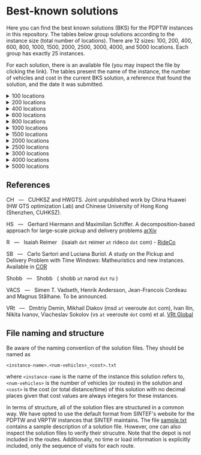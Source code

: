 # Best-known solutions

Here you can find the best known solutions (BKS) for the PDPTW instances in this repository. The tables below group solutions  according to the instance size (total number of locations). There are 12 sizes: 100, 200, 400, 600, 800, 1000, 1500, 2000, 2500, 3000, 4000, and 5000 locations. Each group has exactly 25 instances.

For each solution, there is an available file (you may inspect the file by clicking the link). The tables present the name of the instance, the number of vehicles and cost in the current BKS solution, a reference that found the solution, and the date it was submitted.

<details><summary>100 locations</summary>
<p>

Instance | Vehicles | Cost | Reference | Date
:------: | -------: | ---: | :-------: | ---:
[bar-n100-1](https://github.com/cssartori/pdptw-instances/blob/master/solutions/files/bar-n100-1.6_732.txt) | 6 | 732 | R | 06-apr-23
[bar-n100-2](https://github.com/cssartori/pdptw-instances/blob/master/solutions/files/bar-n100-2.5_554.txt) | 5 | 554 | SB | 11-feb-19
[bar-n100-3](https://github.com/cssartori/pdptw-instances/blob/master/solutions/files/bar-n100-3.6_746.txt) | 6 | 746 | SB | 11-feb-19
[bar-n100-4](https://github.com/cssartori/pdptw-instances/blob/master/solutions/files/bar-n100-4.12_1150.txt) | 12 | 1150 | R | 06-apr-23
[bar-n100-5](https://github.com/cssartori/pdptw-instances/blob/master/solutions/files/bar-n100-5.6_838.txt) | 6 | 838 | SB | 11-feb-19
[bar-n100-6](https://github.com/cssartori/pdptw-instances/blob/master/solutions/files/bar-n100-6.3_788.txt) | 3 | 788 | SB | 11-feb-19
[ber-n100-1](https://github.com/cssartori/pdptw-instances/blob/master/solutions/files/ber-n100-1.13_1854.txt) | 13 | 1854 | R | 06-apr-23
[ber-n100-2](https://github.com/cssartori/pdptw-instances/blob/master/solutions/files/ber-n100-2.6_1484.txt) | 6 | 1484 | R | 06-apr-23
[ber-n100-3](https://github.com/cssartori/pdptw-instances/blob/master/solutions/files/ber-n100-3.3_713.txt) | 3 | 713 | SB | 11-feb-19
[ber-n100-4](https://github.com/cssartori/pdptw-instances/blob/master/solutions/files/ber-n100-4.3_494.txt) | 3 | 494 | SB | 11-feb-19
[ber-n100-5](https://github.com/cssartori/pdptw-instances/blob/master/solutions/files/ber-n100-5.5_944.txt) | 5 | 944 | SB | 11-feb-19
[ber-n100-6](https://github.com/cssartori/pdptw-instances/blob/master/solutions/files/ber-n100-6.14_2116.txt) | 14 | 2116 | R | 06-apr-23
[ber-n100-7](https://github.com/cssartori/pdptw-instances/blob/master/solutions/files/ber-n100-7.7_1935.txt) | 7 | 1935 | SB | 11-feb-19
[nyc-n100-1](https://github.com/cssartori/pdptw-instances/blob/master/solutions/files/nyc-n100-1.6_634.txt) | 6 | 634 | SB | 11-feb-19
[nyc-n100-2](https://github.com/cssartori/pdptw-instances/blob/master/solutions/files/nyc-n100-2.4_563.txt) | 4 | 563 | R | 06-apr-23
[nyc-n100-3](https://github.com/cssartori/pdptw-instances/blob/master/solutions/files/nyc-n100-3.3_492.txt) | 3 | 492 | SB | 11-feb-19
[nyc-n100-4](https://github.com/cssartori/pdptw-instances/blob/master/solutions/files/nyc-n100-4.2_535.txt) | 2 | 535 | SB | 11-feb-19
[nyc-n100-5](https://github.com/cssartori/pdptw-instances/blob/master/solutions/files/nyc-n100-5.2_669.txt) | 2 | 669 | R | 06-apr-23
[poa-n100-1](https://github.com/cssartori/pdptw-instances/blob/master/solutions/files/poa-n100-1.12_1582.txt) | 12 | 1582 | R | 06-apr-23
[poa-n100-2](https://github.com/cssartori/pdptw-instances/blob/master/solutions/files/poa-n100-2.15_1539.txt) | 15 | 1539 | SB | 11-feb-19
[poa-n100-3](https://github.com/cssartori/pdptw-instances/blob/master/solutions/files/poa-n100-3.10_1291.txt) | 10 | 1291 | R | 06-apr-23
[poa-n100-4](https://github.com/cssartori/pdptw-instances/blob/master/solutions/files/poa-n100-4.7_1653.txt) | 7 | 1653 | R | 24-mar-23
[poa-n100-5](https://github.com/cssartori/pdptw-instances/blob/master/solutions/files/poa-n100-5.6_624.txt) | 6 | 624 | SB | 11-feb-19
[poa-n100-6](https://github.com/cssartori/pdptw-instances/blob/master/solutions/files/poa-n100-6.3_562.txt) | 3 | 562 | SB | 11-feb-19
[poa-n100-7](https://github.com/cssartori/pdptw-instances/blob/master/solutions/files/poa-n100-7.5_772.txt) | 5 | 772 | R | 06-mar-23

</p>
</details>

<details><summary>200 locations</summary>
<p>

Instance | Vehicles | Cost | Reference | Date
:------: | -------: | ---: | :-------: | ---:
[bar-n200-1](https://github.com/cssartori/pdptw-instances/blob/master/solutions/files/bar-n200-1.22_1828.txt) | 22 | 1828 | VRt | 25-apr-23
[bar-n200-2](https://github.com/cssartori/pdptw-instances/blob/master/solutions/files/bar-n200-2.23_2072.txt) | 23 | 2072 | SB | 11-feb-19
[bar-n200-3](https://github.com/cssartori/pdptw-instances/blob/master/solutions/files/bar-n200-3.8_1569.txt) | 8 | 1569 | CH | 07-dec-24
[bar-n200-4](https://github.com/cssartori/pdptw-instances/blob/master/solutions/files/bar-n200-4.13_832.txt) | 13 | 832 | CH | 07-dec-24
[bar-n200-5](https://github.com/cssartori/pdptw-instances/blob/master/solutions/files/bar-n200-5.5_842.txt) | 5 | 842 | CH | 07-dec-24
[bar-n200-6](https://github.com/cssartori/pdptw-instances/blob/master/solutions/files/bar-n200-6.9_842.txt) | 9 | 842 | CH | 07-dec-24
[bar-n200-7](https://github.com/cssartori/pdptw-instances/blob/master/solutions/files/bar-n200-7.11_1863.txt) | 11 | 1863 | CH | 07-dec-24
[ber-n200-1](https://github.com/cssartori/pdptw-instances/blob/master/solutions/files/ber-n200-1.27_3197.txt) | 27 | 3197 | CH | 07-dec-24
[ber-n200-2](https://github.com/cssartori/pdptw-instances/blob/master/solutions/files/ber-n200-2.12_3228.txt) | 12 | 3228 | CH | 07-dec-24
[ber-n200-3](https://github.com/cssartori/pdptw-instances/blob/master/solutions/files/ber-n200-3.9_899.txt) | 9 | 899 | SB | 11-feb-19
[ber-n200-4](https://github.com/cssartori/pdptw-instances/blob/master/solutions/files/ber-n200-4.5_1081.txt) | 5 | 1081 | R | 06-apr-23
[ber-n200-5](https://github.com/cssartori/pdptw-instances/blob/master/solutions/files/ber-n200-5.27_3944.txt) | 27 | 3944 | SB | 11-feb-19
[ber-n200-6](https://github.com/cssartori/pdptw-instances/blob/master/solutions/files/ber-n200-6.9_3016.txt) | 9 | 3016 | SB | 11-feb-19
[nyc-n200-1](https://github.com/cssartori/pdptw-instances/blob/master/solutions/files/nyc-n200-1.7_935.txt) | 7 | 935 | R | 06-apr-23
[nyc-n200-2](https://github.com/cssartori/pdptw-instances/blob/master/solutions/files/nyc-n200-2.8_1102.txt) | 8 | 1102 | HS | 30-apr-24
[nyc-n200-3](https://github.com/cssartori/pdptw-instances/blob/master/solutions/files/nyc-n200-3.7_1017.txt) | 7 | 1017 | VRt | 25-apr-23
[nyc-n200-4](https://github.com/cssartori/pdptw-instances/blob/master/solutions/files/nyc-n200-4.4_1030.txt) | 4 | 1030 | R | 06-apr-23
[nyc-n200-5](https://github.com/cssartori/pdptw-instances/blob/master/solutions/files/nyc-n200-5.5_1189.txt) | 5 | 1189 | R | 06-apr-23
[poa-n200-1](https://github.com/cssartori/pdptw-instances/blob/master/solutions/files/poa-n200-1.25_2433.txt) | 25 | 2433 | SB | 11-feb-19
[poa-n200-2](https://github.com/cssartori/pdptw-instances/blob/master/solutions/files/poa-n200-2.12_2436.txt) | 12 | 2436 | HS | 30-apr-24
[poa-n200-3](https://github.com/cssartori/pdptw-instances/blob/master/solutions/files/poa-n200-3.22_1850.txt) | 22 | 1850 | SB | 11-feb-19
[poa-n200-4](https://github.com/cssartori/pdptw-instances/blob/master/solutions/files/poa-n200-4.10_1163.txt) | 10 | 1163 | SB | 11-feb-19
[poa-n200-5](https://github.com/cssartori/pdptw-instances/blob/master/solutions/files/poa-n200-5.15_2321.txt) | 15 | 2321 | SB | 11-feb-19
[poa-n200-6](https://github.com/cssartori/pdptw-instances/blob/master/solutions/files/poa-n200-6.27_3143.txt) | 27 | 3143 | HS | 30-apr-24
[poa-n200-7](https://github.com/cssartori/pdptw-instances/blob/master/solutions/files/poa-n200-7.10_2550.txt) | 10 | 2550 | HS | 30-apr-24

</p>
</details>

<details><summary>400 locations</summary>
<p>

Instance | Vehicles | Cost | Reference | Date
:------: | -------: | ---: | :-------: | ---:
[bar-n400-1](https://github.com/cssartori/pdptw-instances/blob/master/solutions/files/bar-n400-1.32_3061.txt) | 32 | 3061 | CH | 07-dec-24
[bar-n400-2](https://github.com/cssartori/pdptw-instances/blob/master/solutions/files/bar-n400-2.30_2724.txt) | 30 | 2724 | CH | 07-dec-24
[bar-n400-3](https://github.com/cssartori/pdptw-instances/blob/master/solutions/files/bar-n400-3.11_2499.txt) | 11 | 2499 | CH | 07-dec-24
[bar-n400-4](https://github.com/cssartori/pdptw-instances/blob/master/solutions/files/bar-n400-4.17_1768.txt) | 17 | 1768 | CH | 07-dec-24
[bar-n400-5](https://github.com/cssartori/pdptw-instances/blob/master/solutions/files/bar-n400-5.41_3349.txt) | 41 | 3349 | CH | 07-dec-24
[bar-n400-6](https://github.com/cssartori/pdptw-instances/blob/master/solutions/files/bar-n400-6.21_2886.txt) | 21 | 2886 | CH | 07-dec-24
[bar-n400-7](https://github.com/cssartori/pdptw-instances/blob/master/solutions/files/bar-n400-7.11_2987.txt) | 11 | 2987 | CH | 07-dec-24
[ber-n400-1](https://github.com/cssartori/pdptw-instances/blob/master/solutions/files/ber-n400-1.34_5569.txt) | 34 | 5569 | CH | 07-dec-24
[ber-n400-2](https://github.com/cssartori/pdptw-instances/blob/master/solutions/files/ber-n400-2.33_5494.txt) | 33 | 5494 | CH | 07-dec-24
[ber-n400-3](https://github.com/cssartori/pdptw-instances/blob/master/solutions/files/ber-n400-3.42_3491.txt) | 42 | 3491 | CH | 07-dec-24
[ber-n400-4](https://github.com/cssartori/pdptw-instances/blob/master/solutions/files/ber-n400-4.19_2216.txt) | 19 | 2216 | SB | 11-feb-19
[ber-n400-5](https://github.com/cssartori/pdptw-instances/blob/master/solutions/files/ber-n400-5.26_5918.txt) | 26 | 5918 | HS | 30-apr-24
[ber-n400-6](https://github.com/cssartori/pdptw-instances/blob/master/solutions/files/ber-n400-6.19_6280.txt) | 19 | 6280 | VACS | 11-jul-23
[ber-n400-7](https://github.com/cssartori/pdptw-instances/blob/master/solutions/files/ber-n400-7.20_6501.txt) | 20 | 6501 | VRt | 03-jul-23
[nyc-n400-1](https://github.com/cssartori/pdptw-instances/blob/master/solutions/files/nyc-n400-1.13_1898.txt) | 13 | 1898 | HS | 30-apr-24
[nyc-n400-2](https://github.com/cssartori/pdptw-instances/blob/master/solutions/files/nyc-n400-2.14_1974.txt) | 14 | 1974 | VRt | 09-jul-23
[nyc-n400-3](https://github.com/cssartori/pdptw-instances/blob/master/solutions/files/nyc-n400-3.7_1826.txt) | 7 | 1826 | R | 06-apr-23
[nyc-n400-4](https://github.com/cssartori/pdptw-instances/blob/master/solutions/files/nyc-n400-4.7_1964.txt) | 7 | 1964 | R | 06-apr-23
[nyc-n400-5](https://github.com/cssartori/pdptw-instances/blob/master/solutions/files/nyc-n400-5.7_1883.txt) | 7 | 1883 | CH | 07-dec-24
[poa-n400-1](https://github.com/cssartori/pdptw-instances/blob/master/solutions/files/poa-n400-1.24_4554.txt) | 24 | 4554 | VRt | 25-apr-23
[poa-n400-2](https://github.com/cssartori/pdptw-instances/blob/master/solutions/files/poa-n400-2.41_3073.txt) | 41 | 3073 | CH | 07-dec-24
[poa-n400-3](https://github.com/cssartori/pdptw-instances/blob/master/solutions/files/poa-n400-3.40_2844.txt) | 40 | 2844 | SB | 11-feb-19
[poa-n400-4](https://github.com/cssartori/pdptw-instances/blob/master/solutions/files/poa-n400-4.19_2147.txt) | 19 | 2147 | HS | 30-apr-24
[poa-n400-5](https://github.com/cssartori/pdptw-instances/blob/master/solutions/files/poa-n400-5.14_2299.txt) | 14 | 2299 | HS | 30-apr-24
[poa-n400-6](https://github.com/cssartori/pdptw-instances/blob/master/solutions/files/poa-n400-6.41_5567.txt) | 41 | 5567 | HS | 30-apr-24

</p>
</details>

<details><summary>600 locations</summary>
<p>

Instance | Vehicles | Cost | Reference | Date
:------: | -------: | ---: | :-------: | ---:
[bar-n600-1](https://github.com/cssartori/pdptw-instances/blob/master/solutions/files/bar-n600-1.43_3680.txt) | 43 | 3680 | VACS | 11-jul-23
[bar-n600-2](https://github.com/cssartori/pdptw-instances/blob/master/solutions/files/bar-n600-2.22_3941.txt) | 22 | 3941 | CH | 07-dec-24
[bar-n600-3](https://github.com/cssartori/pdptw-instances/blob/master/solutions/files/bar-n600-3.22_3852.txt) | 22 | 3852 | CH | 07-dec-24
[bar-n600-4](https://github.com/cssartori/pdptw-instances/blob/master/solutions/files/bar-n600-4.53_2776.txt) | 53 | 2776 | CH | 07-dec-24
[bar-n600-5](https://github.com/cssartori/pdptw-instances/blob/master/solutions/files/bar-n600-5.13_2568.txt) | 13 | 2568 | CH | 07-dec-24
[bar-n600-6](https://github.com/cssartori/pdptw-instances/blob/master/solutions/files/bar-n600-6.32_4874.txt) | 32 | 4874 | CH | 07-dec-24
[bar-n600-7](https://github.com/cssartori/pdptw-instances/blob/master/solutions/files/bar-n600-7.31_4826.txt) | 31 | 4826 | CH | 07-dec-24
[ber-n600-1](https://github.com/cssartori/pdptw-instances/blob/master/solutions/files/ber-n600-1.47_7486.txt) | 47 | 7486 | CH | 07-dec-24
[ber-n600-2](https://github.com/cssartori/pdptw-instances/blob/master/solutions/files/ber-n600-2.31_3815.txt) | 31 | 3815 | CH | 07-dec-24
[ber-n600-3](https://github.com/cssartori/pdptw-instances/blob/master/solutions/files/ber-n600-3.29_3893.txt) | 29 | 3893 | CH | 07-dec-24
[ber-n600-4](https://github.com/cssartori/pdptw-instances/blob/master/solutions/files/ber-n600-4.75_11124.txt) | 75 | 11124 | HS | 30-apr-24
[ber-n600-5](https://github.com/cssartori/pdptw-instances/blob/master/solutions/files/ber-n600-5.32_8500.txt) | 32 | 8500 | CH | 07-dec-24
[ber-n600-6](https://github.com/cssartori/pdptw-instances/blob/master/solutions/files/ber-n600-6.36_10556.txt) | 36 | 10556 | VACS | 11-jul-23
[nyc-n600-1](https://github.com/cssartori/pdptw-instances/blob/master/solutions/files/nyc-n600-1.20_2940.txt) | 20 | 2940 | CH | 07-dec-24
[nyc-n600-2](https://github.com/cssartori/pdptw-instances/blob/master/solutions/files/nyc-n600-2.19_2710.txt) | 19 | 2710 | HS | 30-apr-24
[nyc-n600-3](https://github.com/cssartori/pdptw-instances/blob/master/solutions/files/nyc-n600-3.18_2870.txt) | 18 | 2870 | HS | 30-apr-24
[nyc-n600-4](https://github.com/cssartori/pdptw-instances/blob/master/solutions/files/nyc-n600-4.9_2404.txt) | 9 | 2404 | CH | 07-dec-24
[nyc-n600-5](https://github.com/cssartori/pdptw-instances/blob/master/solutions/files/nyc-n600-5.10_2852.txt) | 10 | 2852 | CH | 07-dec-24
[poa-n600-1](https://github.com/cssartori/pdptw-instances/blob/master/solutions/files/poa-n600-1.54_6208.txt) | 54 | 6208 | CH | 07-dec-24
[poa-n600-2](https://github.com/cssartori/pdptw-instances/blob/master/solutions/files/poa-n600-2.25_5358.txt) | 25 | 5358 | VACS | 11-jul-23
[poa-n600-3](https://github.com/cssartori/pdptw-instances/blob/master/solutions/files/poa-n600-3.23_2171.txt) | 23 | 2171 | CH | 07-dec-24
[poa-n600-4](https://github.com/cssartori/pdptw-instances/blob/master/solutions/files/poa-n600-4.27_3130.txt) | 27 | 3130 | SB | 11-feb-19
[poa-n600-5](https://github.com/cssartori/pdptw-instances/blob/master/solutions/files/poa-n600-5.19_2547.txt) | 19 | 2547 | CH | 07-dec-24
[poa-n600-6](https://github.com/cssartori/pdptw-instances/blob/master/solutions/files/poa-n600-6.76_7875.txt) | 76 | 7875 | CH | 07-dec-24
[poa-n600-7](https://github.com/cssartori/pdptw-instances/blob/master/solutions/files/poa-n600-7.60_7624.txt) | 60 | 7624 | VACS | 11-jul-23

</p>
</details>

<details><summary>800 locations</summary>
<p>

Instance | Vehicles | Cost | Reference | Date
:------: | -------: | ---: | :-------: | ---:
[bar-n800-1](https://github.com/cssartori/pdptw-instances/blob/master/solutions/files/bar-n800-1.78_5597.txt) | 78 | 5597 | CH | 07-dec-24
[bar-n800-2](https://github.com/cssartori/pdptw-instances/blob/master/solutions/files/bar-n800-2.29_5039.txt) | 29 | 5039 | CH | 07-dec-24
[bar-n800-3](https://github.com/cssartori/pdptw-instances/blob/master/solutions/files/bar-n800-3.22_5872.txt) | 22 | 5872 | CH | 07-dec-24
[bar-n800-4](https://github.com/cssartori/pdptw-instances/blob/master/solutions/files/bar-n800-4.24_2736.txt) | 24 | 2736 | CH | 07-dec-24
[bar-n800-5](https://github.com/cssartori/pdptw-instances/blob/master/solutions/files/bar-n800-5.80_6118.txt) | 80 | 6118 | VACS | 11-jul-23
[bar-n800-6](https://github.com/cssartori/pdptw-instances/blob/master/solutions/files/bar-n800-6.81_6470.txt) | 81 | 6470 | VRt | 03-jul-23
[bar-n800-7](https://github.com/cssartori/pdptw-instances/blob/master/solutions/files/bar-n800-7.30_5554.txt) | 30 | 5554 | VACS | 11-jul-23
[ber-n800-1](https://github.com/cssartori/pdptw-instances/blob/master/solutions/files/ber-n800-1.59_5360.txt) | 59 | 5360 | SB | 11-feb-19
[ber-n800-2](https://github.com/cssartori/pdptw-instances/blob/master/solutions/files/ber-n800-2.62_6283.txt) | 62 | 6283 | CH | 07-dec-24
[ber-n800-3](https://github.com/cssartori/pdptw-instances/blob/master/solutions/files/ber-n800-3.17_3639.txt) | 17 | 3639 | CH | 07-dec-24
[ber-n800-4](https://github.com/cssartori/pdptw-instances/blob/master/solutions/files/ber-n800-4.105_16205.txt) | 105 | 16205 | HS | 30-apr-24
[ber-n800-5](https://github.com/cssartori/pdptw-instances/blob/master/solutions/files/ber-n800-5.33_11037.txt) | 33 | 11037 | VACS | 11-jul-23
[ber-n800-6](https://github.com/cssartori/pdptw-instances/blob/master/solutions/files/ber-n800-6.47_13794.txt) | 47 | 13794 | VACS | 11-jul-23
[nyc-n800-1](https://github.com/cssartori/pdptw-instances/blob/master/solutions/files/nyc-n800-1.22_3106.txt) | 22 | 3106 | VACS | 11-jul-23
[nyc-n800-2](https://github.com/cssartori/pdptw-instances/blob/master/solutions/files/nyc-n800-2.26_3850.txt) | 26 | 3850 | HS | 30-apr-24
[nyc-n800-3](https://github.com/cssartori/pdptw-instances/blob/master/solutions/files/nyc-n800-3.26_3871.txt) | 26 | 3871 | SB | 11-feb-19
[nyc-n800-4](https://github.com/cssartori/pdptw-instances/blob/master/solutions/files/nyc-n800-4.11_3197.txt) | 11 | 3197 | VACS | 11-jul-23
[nyc-n800-5](https://github.com/cssartori/pdptw-instances/blob/master/solutions/files/nyc-n800-5.14_3641.txt) | 14 | 3641 | CH | 07-dec-24
[poa-n800-1](https://github.com/cssartori/pdptw-instances/blob/master/solutions/files/poa-n800-1.58_9213.txt) | 58 | 9213 | CH | 07-dec-24
[poa-n800-2](https://github.com/cssartori/pdptw-instances/blob/master/solutions/files/poa-n800-2.71_8033.txt) | 71 | 8033 | CH | 07-dec-24
[poa-n800-3](https://github.com/cssartori/pdptw-instances/blob/master/solutions/files/poa-n800-3.48_9838.txt) | 48 | 9838 | CH | 07-dec-24
[poa-n800-4](https://github.com/cssartori/pdptw-instances/blob/master/solutions/files/poa-n800-4.44_8120.txt) | 44 | 8120 | CH | 07-dec-24
[poa-n800-5](https://github.com/cssartori/pdptw-instances/blob/master/solutions/files/poa-n800-5.71_4203.txt) | 71 | 4203 | CH | 07-dec-24
[poa-n800-6](https://github.com/cssartori/pdptw-instances/blob/master/solutions/files/poa-n800-6.36_4096.txt) | 36 | 4096 | CH | 07-dec-24
[poa-n800-7](https://github.com/cssartori/pdptw-instances/blob/master/solutions/files/poa-n800-7.36_7919.txt) | 36 | 7919 | CH | 07-dec-24

</p>
</details>

<details><summary>1000 locations</summary>
<p>

Instance | Vehicles | Cost | Reference | Date
:------: | -------: | ---: | :-------: | ---:
[bar-n1000-1](https://github.com/cssartori/pdptw-instances/blob/master/solutions/files/bar-n1000-1.51_7810.txt) | 51 | 7810 | CH | 07-dec-24
[bar-n1000-2](https://github.com/cssartori/pdptw-instances/blob/master/solutions/files/bar-n1000-2.37_3388.txt) | 37 | 3388 | CH | 07-dec-24
[bar-n1000-3](https://github.com/cssartori/pdptw-instances/blob/master/solutions/files/bar-n1000-3.88_4781.txt) | 88 | 4781 | VACS | 11-jul-23
[bar-n1000-4](https://github.com/cssartori/pdptw-instances/blob/master/solutions/files/bar-n1000-4.19_3450.txt) | 19 | 3450 | VACS | 11-jul-23
[bar-n1000-5](https://github.com/cssartori/pdptw-instances/blob/master/solutions/files/bar-n1000-5.25_6205.txt) | 25 | 6205 | CH | 07-dec-24
[bar-n1000-6](https://github.com/cssartori/pdptw-instances/blob/master/solutions/files/bar-n1000-6.26_7017.txt) | 26 | 7017 | CH | 07-dec-24
[ber-n1000-1](https://github.com/cssartori/pdptw-instances/blob/master/solutions/files/ber-n1000-1.86_14858.txt) | 86 | 14858 | VACS | 11-jul-23
[ber-n1000-2](https://github.com/cssartori/pdptw-instances/blob/master/solutions/files/ber-n1000-2.115_16351.txt) | 115 | 16351 | VACS | 11-jul-23
[ber-n1000-3](https://github.com/cssartori/pdptw-instances/blob/master/solutions/files/ber-n1000-3.50_13383.txt) | 50 | 13383 | HS | 30-apr-24
[ber-n1000-4](https://github.com/cssartori/pdptw-instances/blob/master/solutions/files/ber-n1000-4.53_14709.txt) | 53 | 14709 | HS | 30-apr-24
[ber-n1000-5](https://github.com/cssartori/pdptw-instances/blob/master/solutions/files/ber-n1000-5.110_15259.txt) | 110 | 15259 | VACS | 11-jul-23
[ber-n1000-6](https://github.com/cssartori/pdptw-instances/blob/master/solutions/files/ber-n1000-6.148_18990.txt) | 148 | 18990 | HS | 30-apr-24
[ber-n1000-7](https://github.com/cssartori/pdptw-instances/blob/master/solutions/files/ber-n1000-7.71_17542.txt) | 71 | 17542 | HS | 30-apr-24
[nyc-n1000-1](https://github.com/cssartori/pdptw-instances/blob/master/solutions/files/nyc-n1000-1.27_3990.txt) | 27 | 3990 | VACS | 11-jul-23
[nyc-n1000-2](https://github.com/cssartori/pdptw-instances/blob/master/solutions/files/nyc-n1000-2.31_4872.txt) | 31 | 4872 | VACS | 11-jul-23
[nyc-n1000-3](https://github.com/cssartori/pdptw-instances/blob/master/solutions/files/nyc-n1000-3.32_4687.txt) | 32 | 4687 | VACS | 11-jul-23
[nyc-n1000-4](https://github.com/cssartori/pdptw-instances/blob/master/solutions/files/nyc-n1000-4.17_4956.txt) | 17 | 4956 | VRt | 25-apr-23
[nyc-n1000-5](https://github.com/cssartori/pdptw-instances/blob/master/solutions/files/nyc-n1000-5.15_4334.txt) | 15 | 4334 | VACS | 11-jul-23
[poa-n1000-1](https://github.com/cssartori/pdptw-instances/blob/master/solutions/files/poa-n1000-1.29_8291.txt) | 29 | 8291 | CH | 07-dec-24
[poa-n1000-2](https://github.com/cssartori/pdptw-instances/blob/master/solutions/files/poa-n1000-2.45_10775.txt) | 45 | 10775 | HS | 30-apr-24
[poa-n1000-3](https://github.com/cssartori/pdptw-instances/blob/master/solutions/files/poa-n1000-3.68_5539.txt) | 68 | 5539 | VACS | 11-jul-23
[poa-n1000-4](https://github.com/cssartori/pdptw-instances/blob/master/solutions/files/poa-n1000-4.21_4625.txt) | 21 | 4625 | CH | 07-dec-24
[poa-n1000-5](https://github.com/cssartori/pdptw-instances/blob/master/solutions/files/poa-n1000-5.46_5834.txt) | 46 | 5834 | CH | 07-dec-24
[poa-n1000-6](https://github.com/cssartori/pdptw-instances/blob/master/solutions/files/poa-n1000-6.93_11258.txt) | 93 | 11258 | VACS | 11-jul-23
[poa-n1000-7](https://github.com/cssartori/pdptw-instances/blob/master/solutions/files/poa-n1000-7.72_11590.txt) | 72 | 11590 | HS | 30-apr-24

</p>
</details>

<details><summary>1500 locations</summary>
<p>

Instance | Vehicles | Cost | Reference | Date
:------: | -------: | ---: | :-------: | ---:
[bar-n1500-1](https://github.com/cssartori/pdptw-instances/blob/master/solutions/files/bar-n1500-1.73_9501.txt) | 73 | 9501 | HS | 30-apr-24
[bar-n1500-2](https://github.com/cssartori/pdptw-instances/blob/master/solutions/files/bar-n1500-2.59_12002.txt) | 59 | 12002 | VACS | 11-jul-23
[bar-n1500-3](https://github.com/cssartori/pdptw-instances/blob/master/solutions/files/bar-n1500-3.92_5946.txt) | 92 | 5946 | VACS | 11-jul-23
[bar-n1500-4](https://github.com/cssartori/pdptw-instances/blob/master/solutions/files/bar-n1500-4.60_5217.txt) | 60 | 5217 | VACS | 11-jul-23
[bar-n1500-5](https://github.com/cssartori/pdptw-instances/blob/master/solutions/files/bar-n1500-5.74_9578.txt) | 74 | 9578 | VACS | 11-jul-23
[bar-n1500-6](https://github.com/cssartori/pdptw-instances/blob/master/solutions/files/bar-n1500-6.156_13859.txt) | 156 | 13859 | HS | 30-apr-24
[bar-n1500-7](https://github.com/cssartori/pdptw-instances/blob/master/solutions/files/bar-n1500-7.38_10234.txt) | 38 | 10234 | HS | 30-apr-24
[ber-n1500-1](https://github.com/cssartori/pdptw-instances/blob/master/solutions/files/ber-n1500-1.166_23900.txt) | 166 | 23900 | HS | 30-apr-24
[ber-n1500-2](https://github.com/cssartori/pdptw-instances/blob/master/solutions/files/ber-n1500-2.68_8490.txt) | 68 | 8490 | VACS | 11-jul-23
[ber-n1500-3](https://github.com/cssartori/pdptw-instances/blob/master/solutions/files/ber-n1500-3.69_9053.txt) | 69 | 9053 | VACS | 11-jul-23
[ber-n1500-4](https://github.com/cssartori/pdptw-instances/blob/master/solutions/files/ber-n1500-4.35_8704.txt) | 35 | 8704 | HS | 30-apr-24
[ber-n1500-5](https://github.com/cssartori/pdptw-instances/blob/master/solutions/files/ber-n1500-5.171_24642.txt) | 171 | 24642 | HS | 30-apr-24
[ber-n1500-6](https://github.com/cssartori/pdptw-instances/blob/master/solutions/files/ber-n1500-6.95_21826.txt) | 95 | 21826 | HS | 30-apr-24
[ber-n1500-7](https://github.com/cssartori/pdptw-instances/blob/master/solutions/files/ber-n1500-7.95_22243.txt) | 95 | 22243 | HS | 30-apr-24
[nyc-n1500-1](https://github.com/cssartori/pdptw-instances/blob/master/solutions/files/nyc-n1500-1.44_6710.txt) | 44 | 6710 | Shobb | 24-feb-25
[nyc-n1500-2](https://github.com/cssartori/pdptw-instances/blob/master/solutions/files/nyc-n1500-2.46_6832.txt) | 46 | 6832 | Shobb | 24-feb-25
[nyc-n1500-3](https://github.com/cssartori/pdptw-instances/blob/master/solutions/files/nyc-n1500-3.42_6324.txt) | 42 | 6324 | Shobb | 24-feb-25
[nyc-n1500-4](https://github.com/cssartori/pdptw-instances/blob/master/solutions/files/nyc-n1500-4.25_7519.txt) | 25 | 7519 | Shobb | 24-feb-25
[nyc-n1500-5](https://github.com/cssartori/pdptw-instances/blob/master/solutions/files/nyc-n1500-5.21_5946.txt) | 21 | 5946 | VACS | 11-jul-23
[poa-n1500-1](https://github.com/cssartori/pdptw-instances/blob/master/solutions/files/poa-n1500-1.141_17038.txt) | 141 | 17038 | VACS | 11-jul-23
[poa-n1500-2](https://github.com/cssartori/pdptw-instances/blob/master/solutions/files/poa-n1500-2.195_22755.txt) | 195 | 22755 | HS | 30-apr-24
[poa-n1500-3](https://github.com/cssartori/pdptw-instances/blob/master/solutions/files/poa-n1500-3.65_15602.txt) | 65 | 15602 | HS | 30-apr-24
[poa-n1500-4](https://github.com/cssartori/pdptw-instances/blob/master/solutions/files/poa-n1500-4.62_6521.txt) | 62 | 6521 | VACS | 11-jul-23
[poa-n1500-5](https://github.com/cssartori/pdptw-instances/blob/master/solutions/files/poa-n1500-5.31_6474.txt) | 31 | 6474 | HS | 30-apr-24
[poa-n1500-6](https://github.com/cssartori/pdptw-instances/blob/master/solutions/files/poa-n1500-6.139_16549.txt) | 139 | 16549 | VACS | 11-jul-23

</p>
</details>

<details><summary>2000 locations</summary>
<p>

Instance | Vehicles | Cost | Reference | Date
:------: | -------: | ---: | :-------: | ---:
[bar-n2000-1](https://github.com/cssartori/pdptw-instances/blob/master/solutions/files/bar-n2000-1.94_11706.txt) | 94 | 11706 | VACS | 11-jul-23
[bar-n2000-2](https://github.com/cssartori/pdptw-instances/blob/master/solutions/files/bar-n2000-2.96_11657.txt) | 96 | 11657 | VACS | 11-jul-23
[bar-n2000-3](https://github.com/cssartori/pdptw-instances/blob/master/solutions/files/bar-n2000-3.144_13113.txt) | 144 | 13113 | VACS | 11-jul-23
[bar-n2000-4](https://github.com/cssartori/pdptw-instances/blob/master/solutions/files/bar-n2000-4.71_11853.txt) | 71 | 11853 | VACS | 11-jul-23
[bar-n2000-5](https://github.com/cssartori/pdptw-instances/blob/master/solutions/files/bar-n2000-5.74_13897.txt) | 74 | 13897 | HS | 30-apr-24
[bar-n2000-6](https://github.com/cssartori/pdptw-instances/blob/master/solutions/files/bar-n2000-6.175_9426.txt) | 175 | 9426 | VACS | 11-jul-23
[bar-n2000-7](https://github.com/cssartori/pdptw-instances/blob/master/solutions/files/bar-n2000-7.66_9407.txt) | 66 | 9407 | VACS | 11-jul-23
[ber-n2000-1](https://github.com/cssartori/pdptw-instances/blob/master/solutions/files/ber-n2000-1.72_13131.txt) | 72 | 13131 | VACS | 11-jul-23
[ber-n2000-2](https://github.com/cssartori/pdptw-instances/blob/master/solutions/files/ber-n2000-2.274_31943.txt) | 274 | 31943 | Shobb | 24-feb-25
[ber-n2000-3](https://github.com/cssartori/pdptw-instances/blob/master/solutions/files/ber-n2000-3.157_26695.txt) | 157 | 26695 | Shobb | 24-feb-25
[ber-n2000-4](https://github.com/cssartori/pdptw-instances/blob/master/solutions/files/ber-n2000-4.239_35862.txt) | 239 | 35862 | Shobb | 24-feb-25
[ber-n2000-5](https://github.com/cssartori/pdptw-instances/blob/master/solutions/files/ber-n2000-5.134_32795.txt) | 134 | 32795 | Shobb | 24-feb-25
[ber-n2000-6](https://github.com/cssartori/pdptw-instances/blob/master/solutions/files/ber-n2000-6.110_30608.txt) | 110 | 30608 | HS | 30-apr-24
[ber-n2000-7](https://github.com/cssartori/pdptw-instances/blob/master/solutions/files/ber-n2000-7.131_30622.txt) | 131 | 30622 | HS | 30-apr-24
[nyc-n2000-1](https://github.com/cssartori/pdptw-instances/blob/master/solutions/files/nyc-n2000-1.53_7914.txt) | 53 | 7914 | Shobb | 24-feb-25
[nyc-n2000-2](https://github.com/cssartori/pdptw-instances/blob/master/solutions/files/nyc-n2000-2.52_7696.txt) | 52 | 7696 | VACS | 11-jul-23
[nyc-n2000-3](https://github.com/cssartori/pdptw-instances/blob/master/solutions/files/nyc-n2000-3.30_9111.txt) | 30 | 9111 | VACS | 11-jul-23
[nyc-n2000-4](https://github.com/cssartori/pdptw-instances/blob/master/solutions/files/nyc-n2000-4.26_7710.txt) | 26 | 7710 | HS | 30-apr-24
[nyc-n2000-5](https://github.com/cssartori/pdptw-instances/blob/master/solutions/files/nyc-n2000-5.32_9694.txt) | 32 | 9694 | HS | 30-apr-24
[poa-n2000-1](https://github.com/cssartori/pdptw-instances/blob/master/solutions/files/poa-n2000-1.229_22280.txt) | 229 | 22280 | VACS | 11-jul-23
[poa-n2000-2](https://github.com/cssartori/pdptw-instances/blob/master/solutions/files/poa-n2000-2.157_16415.txt) | 157 | 16415 | VACS | 11-jul-23
[poa-n2000-3](https://github.com/cssartori/pdptw-instances/blob/master/solutions/files/poa-n2000-3.128_9350.txt) | 128 | 9350 | VACS | 11-jul-23
[poa-n2000-4](https://github.com/cssartori/pdptw-instances/blob/master/solutions/files/poa-n2000-4.142_12498.txt) | 142 | 12498 | VACS | 11-jul-23
[poa-n2000-5](https://github.com/cssartori/pdptw-instances/blob/master/solutions/files/poa-n2000-5.94_13211.txt) | 94 | 13211 | HS | 30-apr-24
[poa-n2000-6](https://github.com/cssartori/pdptw-instances/blob/master/solutions/files/poa-n2000-6.63_19266.txt) | 63 | 19266 | HS | 30-apr-24

</p>
</details>

<details><summary>2500 locations</summary>
<p>

Instance | Vehicles | Cost | Reference | Date
:------: | -------: | ---: | :-------: | ---:
[bar-n2500-1](https://github.com/cssartori/pdptw-instances/blob/master/solutions/files/bar-n2500-1.78_10435.txt) | 78 | 10435 | HS | 30-apr-24
[bar-n2500-2](https://github.com/cssartori/pdptw-instances/blob/master/solutions/files/bar-n2500-2.118_14719.txt) | 118 | 14719 | VACS | 11-jul-23
[bar-n2500-3](https://github.com/cssartori/pdptw-instances/blob/master/solutions/files/bar-n2500-3.61_15873.txt) | 61 | 15873 | VACS | 11-jul-23
[bar-n2500-4](https://github.com/cssartori/pdptw-instances/blob/master/solutions/files/bar-n2500-4.62_16607.txt) | 62 | 16607 | HS | 30-apr-24
[bar-n2500-5](https://github.com/cssartori/pdptw-instances/blob/master/solutions/files/bar-n2500-5.124_18906.txt) | 124 | 18906 | VACS | 11-jul-23
[bar-n2500-6](https://github.com/cssartori/pdptw-instances/blob/master/solutions/files/bar-n2500-6.96_19572.txt) | 96 | 19572 | HS | 30-apr-24
[ber-n2500-1](https://github.com/cssartori/pdptw-instances/blob/master/solutions/files/ber-n2500-1.192_32430.txt) | 192 | 32430 | HS | 30-apr-24
[ber-n2500-2](https://github.com/cssartori/pdptw-instances/blob/master/solutions/files/ber-n2500-2.133_37471.txt) | 133 | 37471 | HS | 30-apr-24
[ber-n2500-3](https://github.com/cssartori/pdptw-instances/blob/master/solutions/files/ber-n2500-3.243_18541.txt) | 243 | 18541 | VACS | 11-jul-23
[ber-n2500-4](https://github.com/cssartori/pdptw-instances/blob/master/solutions/files/ber-n2500-4.178_16234.txt) | 178 | 16234 | VACS | 11-jul-23
[ber-n2500-5](https://github.com/cssartori/pdptw-instances/blob/master/solutions/files/ber-n2500-5.258_21282.txt) | 258 | 21282 | VACS | 11-jul-23
[ber-n2500-6](https://github.com/cssartori/pdptw-instances/blob/master/solutions/files/ber-n2500-6.284_42162.txt) | 284 | 42162 | HS | 30-apr-24
[ber-n2500-7](https://github.com/cssartori/pdptw-instances/blob/master/solutions/files/ber-n2500-7.167_40003.txt) | 167 | 40003 | HS | 30-apr-24
[nyc-n2500-1](https://github.com/cssartori/pdptw-instances/blob/master/solutions/files/nyc-n2500-1.67_10342.txt) | 67 | 10342 | Shobb | 24-feb-25
[nyc-n2500-2](https://github.com/cssartori/pdptw-instances/blob/master/solutions/files/nyc-n2500-2.67_10395.txt) | 67 | 10395 | HS | 30-apr-24
[nyc-n2500-3](https://github.com/cssartori/pdptw-instances/blob/master/solutions/files/nyc-n2500-3.31_9379.txt) | 31 | 9379 | HS | 30-apr-24
[nyc-n2500-4](https://github.com/cssartori/pdptw-instances/blob/master/solutions/files/nyc-n2500-4.41_12833.txt) | 41 | 12833 | HS | 30-apr-24
[nyc-n2500-5](https://github.com/cssartori/pdptw-instances/blob/master/solutions/files/nyc-n2500-5.42_12136.txt) | 42 | 12136 | HS | 30-apr-24
[poa-n2500-1](https://github.com/cssartori/pdptw-instances/blob/master/solutions/files/poa-n2500-1.293_29249.txt) | 293 | 29249 | VACS | 11-jul-23
[poa-n2500-2](https://github.com/cssartori/pdptw-instances/blob/master/solutions/files/poa-n2500-2.152_23405.txt) | 152 | 23405 | HS | 30-apr-24
[poa-n2500-3](https://github.com/cssartori/pdptw-instances/blob/master/solutions/files/poa-n2500-3.77_23597.txt) | 77 | 23597 | HS | 30-apr-24
[poa-n2500-4](https://github.com/cssartori/pdptw-instances/blob/master/solutions/files/poa-n2500-4.78_24122.txt) | 78 | 24122 | HS | 30-apr-24
[poa-n2500-5](https://github.com/cssartori/pdptw-instances/blob/master/solutions/files/poa-n2500-5.69_19989.txt) | 69 | 19989 | HS | 30-apr-24
[poa-n2500-6](https://github.com/cssartori/pdptw-instances/blob/master/solutions/files/poa-n2500-6.104_11380.txt) | 104 | 11380 | VACS | 11-jul-23
[poa-n2500-7](https://github.com/cssartori/pdptw-instances/blob/master/solutions/files/poa-n2500-7.80_11615.txt) | 80 | 11615 | HS | 30-apr-24

</p>
</details>

<details><summary>3000 locations</summary>
<p>

Instance | Vehicles | Cost | Reference | Date
:------: | -------: | ---: | :-------: | ---:
[bar-n3000-1](https://github.com/cssartori/pdptw-instances/blob/master/solutions/files/bar-n3000-1.153_22374.txt) | 153 | 22374 | VACS | 11-jul-23
[bar-n3000-2](https://github.com/cssartori/pdptw-instances/blob/master/solutions/files/bar-n3000-2.145_21635.txt) | 145 | 21635 | HS | 30-apr-24
[bar-n3000-3](https://github.com/cssartori/pdptw-instances/blob/master/solutions/files/bar-n3000-3.55_10439.txt) | 55 | 10439 | VACS | 11-jul-23
[bar-n3000-4](https://github.com/cssartori/pdptw-instances/blob/master/solutions/files/bar-n3000-4.248_26982.txt) | 248 | 26982 | VACS | 11-jul-23
[bar-n3000-5](https://github.com/cssartori/pdptw-instances/blob/master/solutions/files/bar-n3000-5.150_20327.txt) | 150 | 20327 | HS | 30-apr-24
[bar-n3000-6](https://github.com/cssartori/pdptw-instances/blob/master/solutions/files/bar-n3000-6.76_20726.txt) | 76 | 20726 | HS | 30-apr-24
[bar-n3000-7](https://github.com/cssartori/pdptw-instances/blob/master/solutions/files/bar-n3000-7.75_20381.txt) | 75 | 20381 | HS | 30-apr-24
[ber-n3000-1](https://github.com/cssartori/pdptw-instances/blob/master/solutions/files/ber-n3000-1.291_36952.txt) | 291 | 36952 | VACS | 11-jul-23
[ber-n3000-2](https://github.com/cssartori/pdptw-instances/blob/master/solutions/files/ber-n3000-2.209_34196.txt) | 209 | 34196 | HS | 30-apr-24
[ber-n3000-3](https://github.com/cssartori/pdptw-instances/blob/master/solutions/files/ber-n3000-3.182_40349.txt) | 182 | 40349 | HS | 30-apr-24
[ber-n3000-4](https://github.com/cssartori/pdptw-instances/blob/master/solutions/files/ber-n3000-4.230_22583.txt) | 230 | 22583 | VACS | 11-jul-23
[ber-n3000-5](https://github.com/cssartori/pdptw-instances/blob/master/solutions/files/ber-n3000-5.132_16456.txt) | 132 | 16456 | VACS | 11-jul-23
[ber-n3000-6](https://github.com/cssartori/pdptw-instances/blob/master/solutions/files/ber-n3000-6.96_14317.txt) | 96 | 14317 | VACS | 11-jul-23
[ber-n3000-7](https://github.com/cssartori/pdptw-instances/blob/master/solutions/files/ber-n3000-7.430_55223.txt) | 430 | 55223 | HS | 30-apr-24
[nyc-n3000-1](https://github.com/cssartori/pdptw-instances/blob/master/solutions/files/nyc-n3000-1.72_10918.txt) | 72 | 10918 | HS | 30-apr-24
[nyc-n3000-2](https://github.com/cssartori/pdptw-instances/blob/master/solutions/files/nyc-n3000-2.76_11504.txt) | 76 | 11504 | HS | 30-apr-24
[nyc-n3000-3](https://github.com/cssartori/pdptw-instances/blob/master/solutions/files/nyc-n3000-3.39_12467.txt) | 39 | 12467 | HS | 30-apr-24
[nyc-n3000-4](https://github.com/cssartori/pdptw-instances/blob/master/solutions/files/nyc-n3000-4.46_14135.txt) | 46 | 14135 | HS | 30-apr-24
[nyc-n3000-5](https://github.com/cssartori/pdptw-instances/blob/master/solutions/files/nyc-n3000-5.40_12096.txt) | 40 | 12096 | HS | 30-apr-24
[poa-n3000-1](https://github.com/cssartori/pdptw-instances/blob/master/solutions/files/poa-n3000-1.362_39664.txt) | 362 | 39664 | HS | 30-apr-24
[poa-n3000-2](https://github.com/cssartori/pdptw-instances/blob/master/solutions/files/poa-n3000-2.159_28515.txt) | 159 | 28515 | VACS | 11-jul-23
[poa-n3000-3](https://github.com/cssartori/pdptw-instances/blob/master/solutions/files/poa-n3000-3.288_19914.txt) | 288 | 19914 | VACS | 11-jul-23
[poa-n3000-4](https://github.com/cssartori/pdptw-instances/blob/master/solutions/files/poa-n3000-4.145_21143.txt) | 145 | 21143 | VACS | 11-jul-23
[poa-n3000-5](https://github.com/cssartori/pdptw-instances/blob/master/solutions/files/poa-n3000-5.183_28345.txt) | 183 | 28345 | HS | 30-apr-24
[poa-n3000-6](https://github.com/cssartori/pdptw-instances/blob/master/solutions/files/poa-n3000-6.194_30592.txt) | 194 | 30592 | HS | 30-apr-24

</p>
</details>

<details><summary>4000 locations</summary>
<p>

Instance | Vehicles | Cost | Reference | Date
:------: | -------: | ---: | :-------: | ---:
[bar-n4000-1](https://github.com/cssartori/pdptw-instances/blob/master/solutions/files/bar-n4000-1.143_26672.txt) | 143 | 26672 | VACS | 11-jul-23
[bar-n4000-2](https://github.com/cssartori/pdptw-instances/blob/master/solutions/files/bar-n4000-2.92_23139.txt) | 92 | 23139 | VACS | 11-jul-23
[bar-n4000-3](https://github.com/cssartori/pdptw-instances/blob/master/solutions/files/bar-n4000-3.97_24662.txt) | 97 | 24662 | VACS | 11-jul-23
[bar-n4000-4](https://github.com/cssartori/pdptw-instances/blob/master/solutions/files/bar-n4000-4.147_14078.txt) | 147 | 14078 | VRt | 09-jul-23
[bar-n4000-5](https://github.com/cssartori/pdptw-instances/blob/master/solutions/files/bar-n4000-5.145_13540.txt) | 145 | 13540 | VACS | 11-jul-23
[bar-n4000-6](https://github.com/cssartori/pdptw-instances/blob/master/solutions/files/bar-n4000-6.142_26147.txt) | 142 | 26147 | VACS | 11-jul-23
[ber-n4000-1](https://github.com/cssartori/pdptw-instances/blob/master/solutions/files/ber-n4000-1.528_63090.txt) | 528 | 63090 | HS | 30-apr-24
[ber-n4000-2](https://github.com/cssartori/pdptw-instances/blob/master/solutions/files/ber-n4000-2.380_27380.txt) | 380 | 27380 | VACS | 11-jul-23
[ber-n4000-3](https://github.com/cssartori/pdptw-instances/blob/master/solutions/files/ber-n4000-3.130_20807.txt) | 130 | 20807 | VRt | 09-jul-23
[ber-n4000-4](https://github.com/cssartori/pdptw-instances/blob/master/solutions/files/ber-n4000-4.170_18802.txt) | 170 | 18802 | VACS | 11-jul-23
[ber-n4000-5](https://github.com/cssartori/pdptw-instances/blob/master/solutions/files/ber-n4000-5.138_23261.txt) | 138 | 23261 | VACS | 11-jul-23
[ber-n4000-6](https://github.com/cssartori/pdptw-instances/blob/master/solutions/files/ber-n4000-6.300_51323.txt) | 300 | 51323 | HS | 30-apr-24
[ber-n4000-7](https://github.com/cssartori/pdptw-instances/blob/master/solutions/files/ber-n4000-7.146_48725.txt) | 146 | 48725 | HS | 30-apr-24
[nyc-n4000-1](https://github.com/cssartori/pdptw-instances/blob/master/solutions/files/nyc-n4000-1.113_16641.txt) | 113 | 16641 | HS | 30-apr-24
[nyc-n4000-2](https://github.com/cssartori/pdptw-instances/blob/master/solutions/files/nyc-n4000-2.102_15323.txt) | 102 | 15323 | HS | 30-apr-24
[nyc-n4000-3](https://github.com/cssartori/pdptw-instances/blob/master/solutions/files/nyc-n4000-3.107_16453.txt) | 107 | 16453 | HS | 30-apr-24
[nyc-n4000-4](https://github.com/cssartori/pdptw-instances/blob/master/solutions/files/nyc-n4000-4.55_17745.txt) | 55 | 17745 | HS | 30-apr-24
[nyc-n4000-5](https://github.com/cssartori/pdptw-instances/blob/master/solutions/files/nyc-n4000-5.59_17649.txt) | 59 | 17649 | HS | 30-apr-24
[poa-n4000-1](https://github.com/cssartori/pdptw-instances/blob/master/solutions/files/poa-n4000-1.476_51558.txt) | 476 | 51558 | HS | 30-apr-24
[poa-n4000-2](https://github.com/cssartori/pdptw-instances/blob/master/solutions/files/poa-n4000-2.475_51331.txt) | 475 | 51331 | HS | 30-apr-24
[poa-n4000-3](https://github.com/cssartori/pdptw-instances/blob/master/solutions/files/poa-n4000-3.182_23460.txt) | 182 | 23460 | VRt | 09-jul-23
[poa-n4000-4](https://github.com/cssartori/pdptw-instances/blob/master/solutions/files/poa-n4000-4.342_39296.txt) | 342 | 39296 | VACS | 11-jul-23
[poa-n4000-5](https://github.com/cssartori/pdptw-instances/blob/master/solutions/files/poa-n4000-5.372_47263.txt) | 372 | 47263 | HS | 30-apr-24
[poa-n4000-6](https://github.com/cssartori/pdptw-instances/blob/master/solutions/files/poa-n4000-6.503_53400.txt) | 503 | 53400 | VACS | 11-jul-23
[poa-n4000-7](https://github.com/cssartori/pdptw-instances/blob/master/solutions/files/poa-n4000-7.130_41384.txt) | 130 | 41384 | HS | 30-apr-24

</p>
</details>

<details><summary>5000 locations</summary>
<p>

Instance | Vehicles | Cost | Reference | Date
:------: | -------: | ---: | :-------: | ---:
[bar-n5000-1](https://github.com/cssartori/pdptw-instances/blob/master/solutions/files/bar-n5000-1.207_23022.txt) | 207 | 23022 | VRt | 09-jul-23
[bar-n5000-2](https://github.com/cssartori/pdptw-instances/blob/master/solutions/files/bar-n5000-2.87_15447.txt) | 87 | 15447 | VACS | 11-jul-23
[bar-n5000-3](https://github.com/cssartori/pdptw-instances/blob/master/solutions/files/bar-n5000-3.238_30432.txt) | 238 | 30432 | VACS | 11-jul-23
[bar-n5000-4](https://github.com/cssartori/pdptw-instances/blob/master/solutions/files/bar-n5000-4.528_45963.txt) | 528 | 45963 | VACS | 11-jul-23
[bar-n5000-5](https://github.com/cssartori/pdptw-instances/blob/master/solutions/files/bar-n5000-5.372_35927.txt) | 372 | 35927 | VRt | 09-jul-23
[bar-n5000-6](https://github.com/cssartori/pdptw-instances/blob/master/solutions/files/bar-n5000-6.245_31759.txt) | 245 | 31759 | VACS | 11-jul-23
[ber-n5000-1](https://github.com/cssartori/pdptw-instances/blob/master/solutions/files/ber-n5000-1.679_81085.txt) | 679 | 81085 | VACS | 11-jul-23
[ber-n5000-2](https://github.com/cssartori/pdptw-instances/blob/master/solutions/files/ber-n5000-2.391_66901.txt) | 391 | 66901 | HS | 30-apr-24
[ber-n5000-3](https://github.com/cssartori/pdptw-instances/blob/master/solutions/files/ber-n5000-3.175_57384.txt) | 175 | 57384 | HS | 30-apr-24
[ber-n5000-4](https://github.com/cssartori/pdptw-instances/blob/master/solutions/files/ber-n5000-4.295_61362.txt) | 295 | 61362 | VACS | 11-jul-23
[ber-n5000-5](https://github.com/cssartori/pdptw-instances/blob/master/solutions/files/ber-n5000-5.460_29595.txt) | 460 | 29595 | VRt | 09-jul-23
[ber-n5000-6](https://github.com/cssartori/pdptw-instances/blob/master/solutions/files/ber-n5000-6.153_21061.txt) | 153 | 21061 | VRt | 09-jul-23
[ber-n5000-7](https://github.com/cssartori/pdptw-instances/blob/master/solutions/files/ber-n5000-7.397_68338.txt) | 397 | 68338 | HS | 30-apr-24
[nyc-n5000-1](https://github.com/cssartori/pdptw-instances/blob/master/solutions/files/nyc-n5000-1.119_17901.txt) | 119 | 17901 | HS | 30-apr-24
[nyc-n5000-2](https://github.com/cssartori/pdptw-instances/blob/master/solutions/files/nyc-n5000-2.135_20096.txt) | 135 | 20096 | HS | 30-apr-24
[nyc-n5000-3](https://github.com/cssartori/pdptw-instances/blob/master/solutions/files/nyc-n5000-3.65_20883.txt) | 65 | 20883 | HS | 30-apr-24
[nyc-n5000-4](https://github.com/cssartori/pdptw-instances/blob/master/solutions/files/nyc-n5000-4.74_22817.txt) | 74 | 22817 | HS | 30-apr-24
[nyc-n5000-5](https://github.com/cssartori/pdptw-instances/blob/master/solutions/files/nyc-n5000-5.69_18789.txt) | 69 | 18789 | VACS | 11-jul-23
[poa-n5000-1](https://github.com/cssartori/pdptw-instances/blob/master/solutions/files/poa-n5000-1.269_49520.txt) | 269 | 49520 | VACS | 11-jul-23
[poa-n5000-2](https://github.com/cssartori/pdptw-instances/blob/master/solutions/files/poa-n5000-2.144_42806.txt) | 144 | 42806 | HS | 30-apr-24
[poa-n5000-3](https://github.com/cssartori/pdptw-instances/blob/master/solutions/files/poa-n5000-3.269_48165.txt) | 269 | 48165 | VACS | 11-jul-23
[poa-n5000-4](https://github.com/cssartori/pdptw-instances/blob/master/solutions/files/poa-n5000-4.203_22234.txt) | 203 | 22234 | VRt | 09-jul-23
[poa-n5000-5](https://github.com/cssartori/pdptw-instances/blob/master/solutions/files/poa-n5000-5.339_28361.txt) | 339 | 28361 | VRt | 09-jul-23
[poa-n5000-6](https://github.com/cssartori/pdptw-instances/blob/master/solutions/files/poa-n5000-6.106_24820.txt) | 106 | 24820 | HS | 30-apr-24
[poa-n5000-7](https://github.com/cssartori/pdptw-instances/blob/master/solutions/files/poa-n5000-7.207_45842.txt) | 207 | 45842 | VACS | 11-jul-23

</p>
</details>


## References

CH &nbsp; &mdash; &nbsp; CUHKSZ and HWGTS. Joint unpublished work by China Huawei (HW GTS optimization Lab) and Chinese University of Hong Kong (Shenzhen, CUHKSZ).  

HS &nbsp; &mdash; &nbsp; Gerhard Hiermann and Maximilian Schiffer. A decomposition-based approach for large-scale pickup and delivery problems [arXiv](https://arxiv.org/abs/2405.00230)

R &nbsp; &mdash; &nbsp; Isaiah Reimer &nbsp; (isaiah `dot` reimer `at` rideco `dot` com) - [RideCo](https://rideco.com/)

SB &nbsp; &mdash; &nbsp; Carlo Sartori and Luciana Buriol. A study on the Pickup and Delivery Problem with Time Windows: Matheuristics and new instances. Available in [COR](https://doi.org/10.1016/j.cor.2020.105065)

Shobb &nbsp; &mdash; &nbsp; Shobb &nbsp; ( shobb `at` narod `dot` ru )

VACS &nbsp; &mdash; &nbsp; Simen T. Vadseth, Henrik Andersson, Jean-Francois Cordeau and Magnus Stålhane. To be announced.

VRt &nbsp; &mdash; &nbsp; Dmitriy Demin, Mikhail Diakov (msd `at` veeroute `dot` com), Ivan Ilin, Nikita Ivanov, Viacheslav Sokolov (vs `at` veeroute `dot` com) et al. [VRt Global](https://veeroute.com/)

## File naming and structure

Be aware of the naming convention of the solution files. They should be named as

```
<instance-name>.<num-vehicles>_<cost>.txt
```

where `<instance-name` is the name of the instance this solution refers to, `<num-vehicles>` is the number of vehicles (or routes) in the solution and `<cost>` is the cost (or total distance/time) of this solution with no decimal places given that cost values are always integers for these instances.

In terms of structure, all of the solution files are structured in a common way. We have opted to use the default format from SINTEF's website for the PDPTW and VRPTW instances that SINTEF maintains. The file [sample.txt](https://github.com/cssartori/pdptw-instances/blob/master/solutions/sample.txt) contains a sample description of a solution file. However, one can also inspect the solution files to verify their strucutre. Note that the depot is not included in the routes. Additionally, no time or load information is explicitly included, only the sequence of visits for each route.

